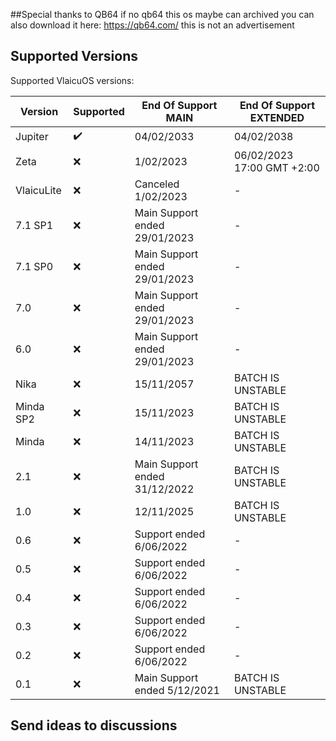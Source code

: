 ##Special thanks to QB64
if no qb64 this os maybe can archived
you can also download it here: https://qb64.com/
this is not an advertisement


## Supported Versions

Supported VlaicuOS versions:

| Version          | Supported          | End Of Support MAIN                   | End Of Support  EXTENDED                      |
| ---------------- | ------------------ | ------------------------------------  | ------------------------------------          |
| Jupiter          | ✔️                 | 04/02/2033                           | 04/02/2038                                     |
| Zeta             | ❌                 | 1/02/2023                            | 06/02/2023 17:00 GMT +2:00                     |
| VlaicuLite       | ❌                 | Canceled 1/02/2023                   | -                                              |
| 7.1 SP1          | ❌                 | Main Support ended 29/01/2023        | -                                              |
| 7.1 SP0          | ❌                 | Main Support ended 29/01/2023        | -                                              |
| 7.0              | ❌                 | Main Support ended 29/01/2023        | -                                              |
| 6.0              | ❌                 | Main Support ended 29/01/2023        | -                                              |
| Nika             | ❌                  | 15/11/2057                           | BATCH IS UNSTABLE                             |
| Minda SP2        | ❌                 | 15/11/2023                           | BATCH IS UNSTABLE                              |
| Minda            | ❌                 | 14/11/2023                           | BATCH IS UNSTABLE                              | 
| 2.1              | ❌                 | Main Support ended 31/12/2022        | BATCH IS UNSTABLE                              | 
| 1.0              | ❌                 | 12/11/2025                           | BATCH IS UNSTABLE                              |  
| 0.6              | ❌                 | Support ended 6/06/2022              | -                                              |
| 0.5              | ❌                 | Support ended 6/06/2022              | -                                              |
| 0.4              | ❌                 | Support ended 6/06/2022              | -                                              |
| 0.3              | ❌                 | Support ended 6/06/2022              | -                                              | 
| 0.2              | ❌                 | Support ended 6/06/2022              | -                                              | 
| 0.1              | ❌                 | Main Support ended 5/12/2021         | BATCH IS UNSTABLE                              |

## Send ideas to discussions
